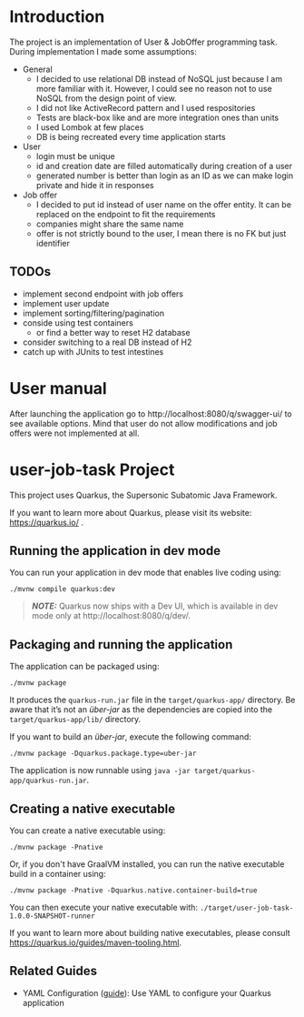 # Introduction
The project is an implementation of User & JobOffer programming task. During implementation I made some assumptions:
- General
    - I decided to use relational DB instead of NoSQL just because I am more familiar with it. However, I could see no reason not to use NoSQL from the design point of view.
    - I did not like ActiveRecord pattern and I used respositories
    - Tests are black-box like and are more integration ones than units
    - I used Lombok at few places
    - DB is being recreated every time application starts
- User
    - login must be unique
    - id and creation date are filled automatically during creation of a user
    - generated number is better than login as an ID as we can make login private and hide it in responses
- Job offer
    - I decided to put id instead of user name on the offer entity. It can be replaced on the endpoint to fit the requirements
    - companies might share the same name
    - offer is not strictly bound to the user, I mean there is no FK but just identifier

## TODOs
- implement second endpoint with job offers
- implement user update
- implement sorting/filtering/pagination
- conside using test containers
    - or find a better way to reset H2 database
- consider switching to a real DB instead of H2
- catch up with JUnits to test intestines

# User manual
After launching the application go to http://localhost:8080/q/swagger-ui/ to see available options. Mind that user do not allow modifications and job offers were not implemented at all. 

# user-job-task Project

This project uses Quarkus, the Supersonic Subatomic Java Framework.

If you want to learn more about Quarkus, please visit its website: https://quarkus.io/ .

## Running the application in dev mode

You can run your application in dev mode that enables live coding using:
```shell script
./mvnw compile quarkus:dev
```

> **_NOTE:_**  Quarkus now ships with a Dev UI, which is available in dev mode only at http://localhost:8080/q/dev/.

## Packaging and running the application

The application can be packaged using:
```shell script
./mvnw package
```
It produces the `quarkus-run.jar` file in the `target/quarkus-app/` directory.
Be aware that it’s not an _über-jar_ as the dependencies are copied into the `target/quarkus-app/lib/` directory.

If you want to build an _über-jar_, execute the following command:
```shell script
./mvnw package -Dquarkus.package.type=uber-jar
```

The application is now runnable using `java -jar target/quarkus-app/quarkus-run.jar`.

## Creating a native executable

You can create a native executable using: 
```shell script
./mvnw package -Pnative
```

Or, if you don't have GraalVM installed, you can run the native executable build in a container using: 
```shell script
./mvnw package -Pnative -Dquarkus.native.container-build=true
```

You can then execute your native executable with: `./target/user-job-task-1.0.0-SNAPSHOT-runner`

If you want to learn more about building native executables, please consult https://quarkus.io/guides/maven-tooling.html.

## Related Guides

- YAML Configuration ([guide](https://quarkus.io/guides/config#yaml)): Use YAML to configure your Quarkus application
